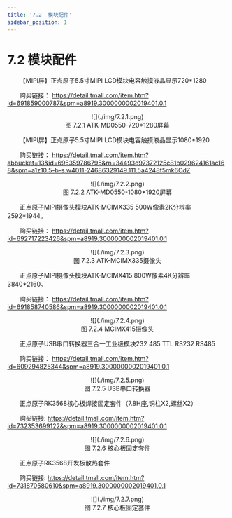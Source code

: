 ```yaml
---
title: '7.2  模块配件'
sidebar_position: 1
---
```


# 7.2  模块配件

&emsp;&emsp;【MIPI屏】正点原子5.5寸MIPI LCD模块电容触摸液晶显示720*1280

&emsp;&emsp;购买链接：
https://detail.tmall.com/item.htm?id=691859000787&spm=a8919.3000000002019401.0.1

<center>
![](./img/7.2.1.png)<br />
图 7.2.1 ATK-MD0550-720*1280屏幕
</center>

&emsp;&emsp;【MIPI屏】正点原子5.5寸MIPI LCD模块电容触摸液晶显示1080*1920

&emsp;&emsp;购买链接：
https://detail.tmall.com/item.htm?abbucket=13&id=695359786795&rn=34493d97372125c81b029624161ac168&spm=a1z10.5-b-s.w4011-24686329149.111.5a4248f5mk6CdZ 


<center>
![](./img/7.2.2.png)<br />
图 7.2.2 ATK-MD0550-1080*1920屏幕
</center>

&emsp;&emsp;正点原子MIPI摄像头模块ATK-MCIMX335 500W像素2K分辨率2592*1944。

&emsp;&emsp;购买链接：
https://detail.tmall.com/item.htm?id=692717223426&spm=a8919.3000000002019401.0.1

<center>
![](./img/7.2.3.png)<br />
图 7.2.3 ATK-MCIMX335摄像头
</center>

&emsp;&emsp;正点原子MIPI摄像头模块ATK-MCIMX415 800W像素4K分辨率3840*2160。

&emsp;&emsp;购买链接：
https://detail.tmall.com/item.htm?id=691858740586&spm=a8919.3000000002019401.0.1

<center>
![](./img/7.2.4.png)<br />
图 7.2.4 MCIMX415摄像头
</center>

&emsp;&emsp;正点原子USB串口转换器三合一工业级模块232 485 TTL RS232 RS485

&emsp;&emsp;购买链接：
https://detail.tmall.com/item.htm?id=609294825344&spm=a8919.3000000002019401.0.1

<center>
![](./img/7.2.5.png)<br />
图 7.2.5 USB串口转换器
</center>

&emsp;&emsp;正点原子RK3568核心板焊接固定套件（7.8H座,铜柱X2,螺丝X2）

&emsp;&emsp;购买链接:
https://detail.tmall.com/item.htm?id=732353699122&spm=a8919.3000000002019401.0.1

<center>
![](./img/7.2.6.png)<br />
图 7.2.6 核心板固定套件
</center>

&emsp;&emsp;正点原子RK3568开发板散热套件

&emsp;&emsp;购买链接:
https://detail.tmall.com/item.htm?id=731870580610&spm=a8919.3000000002019401.0.1

<center>
![](./img/7.2.7.png)<br />
图 7.2.7 核心板固定套件
</center>











